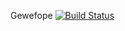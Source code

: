 Gewefope [![Build Status](https://travis-ci.org/WorldFlyteam/Gewefope.png)](https://travis-ci.org/WorldFlyteam/Gewefope)